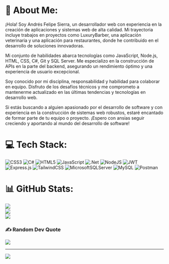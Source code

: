 # 💫 About Me:
¡Hola! Soy Andrés Felipe Sierra, un desarrollador web con experiencia en la creación de aplicaciones y sistemas web de alta calidad. Mi trayectoria incluye trabajos en proyectos como LuxuryBarber, una aplicación veterinaria y una aplicación para restaurantes, donde he contribuido en el desarrollo de soluciones innovadoras.

Mi conjunto de habilidades abarca tecnologías como JavaScript, Node.js, HTML, CSS, C#, Git y SQL Server. Me especializo en la construcción de APIs en la parte del backend, asegurando un rendimiento óptimo y una experiencia de usuario excepcional.

Soy conocido por mi disciplina, responsabilidad y habilidad para colaborar en equipo. Disfruto de los desafíos técnicos y me comprometo a mantenerme actualizado en las últimas tendencias y tecnologías en desarrollo web.

Si estás buscando a alguien apasionado por el desarrollo de software y con experiencia en la construcción de sistemas web robustos, estaré encantado de formar parte de tu equipo o proyecto. ¡Espero con ansias seguir creciendo y aportando al mundo del desarrollo de software!


# 💻 Tech Stack:
![CSS3](https://img.shields.io/badge/css3-%231572B6.svg?style=for-the-badge&logo=css3&logoColor=white) ![C#](https://img.shields.io/badge/c%23-%23239120.svg?style=for-the-badge&logo=c-sharp&logoColor=white) ![HTML5](https://img.shields.io/badge/html5-%23E34F26.svg?style=for-the-badge&logo=html5&logoColor=white) ![JavaScript](https://img.shields.io/badge/javascript-%23323330.svg?style=for-the-badge&logo=javascript&logoColor=%23F7DF1E) ![.Net](https://img.shields.io/badge/.NET-5C2D91?style=for-the-badge&logo=.net&logoColor=white) ![NodeJS](https://img.shields.io/badge/node.js-6DA55F?style=for-the-badge&logo=node.js&logoColor=white) ![JWT](https://img.shields.io/badge/JWT-black?style=for-the-badge&logo=JSON%20web%20tokens) ![Express.js](https://img.shields.io/badge/express.js-%23404d59.svg?style=for-the-badge&logo=express&logoColor=%2361DAFB) ![TailwindCSS](https://img.shields.io/badge/tailwindcss-%2338B2AC.svg?style=for-the-badge&logo=tailwind-css&logoColor=white) ![MicrosoftSQLServer](https://img.shields.io/badge/Microsoft%20SQL%20Sever-CC2927?style=for-the-badge&logo=microsoft%20sql%20server&logoColor=white) ![MySQL](https://img.shields.io/badge/mysql-%2300f.svg?style=for-the-badge&logo=mysql&logoColor=white) ![Postman](https://img.shields.io/badge/Postman-FF6C37?style=for-the-badge&logo=postman&logoColor=white)
# 📊 GitHub Stats:
![](https://github-readme-stats.vercel.app/api?username=andreskps&theme=vue-dark&hide_border=false&include_all_commits=true&count_private=false)<br/>
![](https://github-readme-streak-stats.herokuapp.com/?user=andreskps&theme=vue-dark&hide_border=false)<br/>
![](https://github-readme-stats.vercel.app/api/top-langs/?username=andreskps&theme=vue-dark&hide_border=false&include_all_commits=true&count_private=false&layout=compact)

### ✍️ Random Dev Quote
![](https://quotes-github-readme.vercel.app/api?type=horizontal&theme=merko)

---
[![](https://visitcount.itsvg.in/api?id=andreskps&icon=0&color=3)](https://visitcount.itsvg.in)

<!-- Proudly created with GPRM ( https://gprm.itsvg.in ) -->
